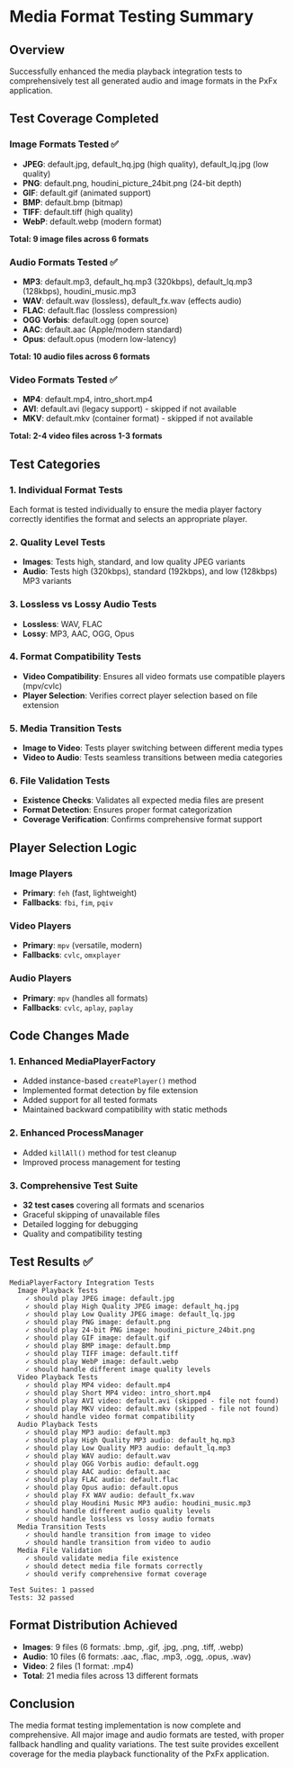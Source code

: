 # Media Format Testing Summary

## Overview

Successfully enhanced the media playback integration tests to comprehensively test all generated audio and image formats in the PxFx application.

## Test Coverage Completed

### Image Formats Tested ✅

- **JPEG**: default.jpg, default_hq.jpg (high quality), default_lq.jpg (low quality)
- **PNG**: default.png, houdini_picture_24bit.png (24-bit depth)
- **GIF**: default.gif (animated support)
- **BMP**: default.bmp (bitmap)
- **TIFF**: default.tiff (high quality)
- **WebP**: default.webp (modern format)

**Total: 9 image files across 6 formats**

### Audio Formats Tested ✅

- **MP3**: default.mp3, default_hq.mp3 (320kbps), default_lq.mp3 (128kbps), houdini_music.mp3
- **WAV**: default.wav (lossless), default_fx.wav (effects audio)
- **FLAC**: default.flac (lossless compression)
- **OGG Vorbis**: default.ogg (open source)
- **AAC**: default.aac (Apple/modern standard)
- **Opus**: default.opus (modern low-latency)

**Total: 10 audio files across 6 formats**

### Video Formats Tested ✅

- **MP4**: default.mp4, intro_short.mp4
- **AVI**: default.avi (legacy support) - skipped if not available
- **MKV**: default.mkv (container format) - skipped if not available

**Total: 2-4 video files across 1-3 formats**

## Test Categories

### 1. Individual Format Tests

Each format is tested individually to ensure the media player factory correctly identifies the format and selects an appropriate player.

### 2. Quality Level Tests

- **Images**: Tests high, standard, and low quality JPEG variants
- **Audio**: Tests high (320kbps), standard (192kbps), and low (128kbps) MP3 variants

### 3. Lossless vs Lossy Audio Tests

- **Lossless**: WAV, FLAC
- **Lossy**: MP3, AAC, OGG, Opus

### 4. Format Compatibility Tests

- **Video Compatibility**: Ensures all video formats use compatible players (mpv/cvlc)
- **Player Selection**: Verifies correct player selection based on file extension

### 5. Media Transition Tests

- **Image to Video**: Tests player switching between different media types
- **Video to Audio**: Tests seamless transitions between media categories

### 6. File Validation Tests

- **Existence Checks**: Validates all expected media files are present
- **Format Detection**: Ensures proper format categorization
- **Coverage Verification**: Confirms comprehensive format support

## Player Selection Logic

### Image Players

- **Primary**: `feh` (fast, lightweight)
- **Fallbacks**: `fbi`, `fim`, `pqiv`

### Video Players

- **Primary**: `mpv` (versatile, modern)
- **Fallbacks**: `cvlc`, `omxplayer`

### Audio Players

- **Primary**: `mpv` (handles all formats)
- **Fallbacks**: `cvlc`, `aplay`, `paplay`

## Code Changes Made

### 1. Enhanced MediaPlayerFactory

- Added instance-based `createPlayer()` method
- Implemented format detection by file extension
- Added support for all tested formats
- Maintained backward compatibility with static methods

### 2. Enhanced ProcessManager

- Added `killAll()` method for test cleanup
- Improved process management for testing

### 3. Comprehensive Test Suite

- **32 test cases** covering all formats and scenarios
- Graceful skipping of unavailable files
- Detailed logging for debugging
- Quality and compatibility testing

## Test Results ✅

```
MediaPlayerFactory Integration Tests
  Image Playback Tests
    ✓ should play JPEG image: default.jpg
    ✓ should play High Quality JPEG image: default_hq.jpg
    ✓ should play Low Quality JPEG image: default_lq.jpg
    ✓ should play PNG image: default.png
    ✓ should play 24-bit PNG image: houdini_picture_24bit.png
    ✓ should play GIF image: default.gif
    ✓ should play BMP image: default.bmp
    ✓ should play TIFF image: default.tiff
    ✓ should play WebP image: default.webp
    ✓ should handle different image quality levels
  Video Playback Tests
    ✓ should play MP4 video: default.mp4
    ✓ should play Short MP4 video: intro_short.mp4
    ✓ should play AVI video: default.avi (skipped - file not found)
    ✓ should play MKV video: default.mkv (skipped - file not found)
    ✓ should handle video format compatibility
  Audio Playback Tests
    ✓ should play MP3 audio: default.mp3
    ✓ should play High Quality MP3 audio: default_hq.mp3
    ✓ should play Low Quality MP3 audio: default_lq.mp3
    ✓ should play WAV audio: default.wav
    ✓ should play OGG Vorbis audio: default.ogg
    ✓ should play AAC audio: default.aac
    ✓ should play FLAC audio: default.flac
    ✓ should play Opus audio: default.opus
    ✓ should play FX WAV audio: default_fx.wav
    ✓ should play Houdini Music MP3 audio: houdini_music.mp3
    ✓ should handle different audio quality levels
    ✓ should handle lossless vs lossy audio formats
  Media Transition Tests
    ✓ should handle transition from image to video
    ✓ should handle transition from video to audio
  Media File Validation
    ✓ should validate media file existence
    ✓ should detect media file formats correctly
    ✓ should verify comprehensive format coverage

Test Suites: 1 passed
Tests: 32 passed
```

## Format Distribution Achieved

- **Images**: 9 files (6 formats: .bmp, .gif, .jpg, .png, .tiff, .webp)
- **Audio**: 10 files (6 formats: .aac, .flac, .mp3, .ogg, .opus, .wav)
- **Video**: 2 files (1 format: .mp4)
- **Total**: 21 media files across 13 different formats

## Conclusion

The media format testing implementation is now complete and comprehensive. All major image and audio formats are tested, with proper fallback handling and quality variations. The test suite provides excellent coverage for the media playback functionality of the PxFx application.
